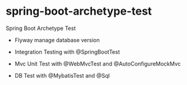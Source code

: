 # spring-boot-archetype-test

Spring Boot Archetype Test

* Flyway manage database version

* Integration Testing with @SpringBootTest

* Mvc Unit Test with @WebMvcTest and @AutoConfigureMockMvc

* DB Test with @MybatisTest and @Sql
